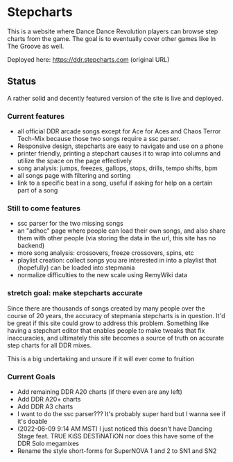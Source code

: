 # Stepcharts

This is a website where Dance Dance Revolution players can browse step charts from the game. The goal is to eventually cover other games like In The Groove as well.

Deployed here: https://ddr.stepcharts.com (original URL)

## Status

A rather solid and decently featured version of the site is live and deployed.

### Current features

* all official DDR arcade songs except for Ace for Aces and Chaos Terror Tech-Mix because those two songs require a ssc parser.
* Responsive design, stepcharts are easy to navigate and use on a phone
* printer friendly, printing a stepchart causes it to wrap into columns and utilize the space on the page effectively
* song analysis: jumps, freezes, gallops, stops, drills, tempo shifts, bpm
* all songs page with filtering and sorting
* link to a specific beat in a song, useful if asking for help on a certain part of a song

### Still to come features

* ssc parser for the two missing songs
* an "adhoc" page where people can load their own songs, and also share them with other people (via storing the data in the url, this site has no backend)
* more song analysis: crossovers, freeze crossovers, spins, etc
* playlist creation: collect songs you are interested in into a playlist that (hopefully) can be loaded into stepmania
* normalize difficulties to the new scale using RemyWiki data
  
### stretch goal: make stepcharts accurate

Since there are thousands of songs created by many people over the course of 20 years, the accuracy of stepmania stepcharts is in question. It'd be great if this site could grow to address this problem. Something like having a stepchart editor that enables people to make tweaks that fix inaccuracies, and ultimately this site becomes a source of truth on accurate step charts for all DDR mixes. 

This is a big undertaking and unsure if it will ever come to fruition

### Current Goals
* Add remaining DDR A20 charts (if there even are any left)
* Add DDR A20+ charts
* Add DDR A3 charts
* I want to do the ssc parser??? It's probably super hard but I wanna see if it's doable
* (2022-06-09 9:14 AM MST) I just noticed this doesn't have Dancing Stage feat. TRUE KiSS DESTiNATiON nor does this have some of the DDR Solo megamixes
* Rename the style short-forms for SuperNOVA 1 and 2 to SN1 and SN2
